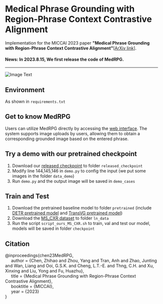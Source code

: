 # Medical Phrase Grounding with Region-Phrase Context Contrastive Alignment
Implementation for the MICCAI 2023 paper **"Medical Phrase Grounding with Region-Phrase Context Contrastive Alignment"**[[ArXiv link](https://arxiv.org/abs/2303.07618)].  

#### News: In 2023.8.15, We first release the code of MedRPG.

***
![Image Text](https://github.com/eraserNut/MedRPG/blob/master/figures/framework.png)
## Environment
As shown in ```requirements.txt```

## Get to know MedRPG
Users can utilize MedRPG directly by accessing the [web interface](3.0.76.41:7860). The system supports image uploads by users, allowing them to obtain a corresponding grounded image based on the entered phrase.

## Try a demo with our pretrained checkpoint
1. Download our [released checkpoint](https://drive.google.com/file/d/1STt5oG52YenG3XLYyjOm13HsVdFLrKKv/view?usp=sharing) to folder ```released_checkpoint```
2. Modify line 144,145,146 in ```demo.py``` to config the input (we put some images in the folder ```data_demo```)
3. Run ```demo.py``` and the output image will be saved in ```demo_cases```

## Train and Test
1. Download the pretrained baseline model to folder ```pretrained``` (include [DETR pretrained model](https://drive.google.com/file/d/1ZhDVssCXjm5ZnfObeF9eCtj9C90G1c-D/view?usp=sharing) and [TransVG pretrained model](https://drive.google.com/file/d/1xDd19fFEmvl0uzs8LmMM6OFXkO5ZjTsU/view?usp=sharing))
2. Download the [MS_CXR dataset](https://drive.google.com/file/d/1ATalb6PKdCJL1XXPIWlO_lEhYWNa8iQI/view?usp=sharing) to folder ```ln_data```
3. Run the script ```script_ours_MS_CXR.sh``` to train, val and test our model, models will be saved in folder ```checkpoint```

## Citation
@inproceedings{chen23MedRPG,   
&nbsp;&nbsp;&nbsp;&nbsp;  author = {Chen, Zhihao and Zhou, Yang and Tran, Anh and Zhao, Junting and Wan, Liang and Ooi, G.S.K. and Cheng, L.T.-E. and Thng, C.H. and Xu, Xinxing and Liu, Yong and Fu, Huazhu},    
&nbsp;&nbsp;&nbsp;&nbsp;  title = {Medical Phrase Grounding with Region-Phrase Context Contrastive Alignment},    
&nbsp;&nbsp;&nbsp;&nbsp;  booktitle = {MICCAI},    
&nbsp;&nbsp;&nbsp;&nbsp;  year  = {2023}    
}
